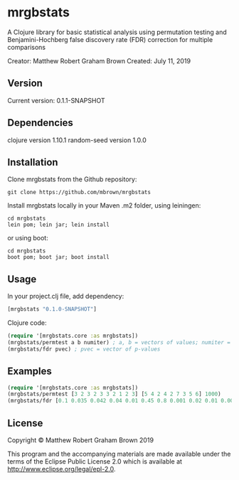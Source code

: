 # mrgbstats

A Clojure library for basic statistical analysis using permutation testing and
Benjamini-Hochberg false discovery rate (FDR) correction for multiple
comparisons

Creator: Matthew Robert Graham Brown
Created: July 11, 2019


## Version

Current version: 0.1.1-SNAPSHOT


## Dependencies

clojure version 1.10.1
random-seed version 1.0.0


## Installation

Clone mrgbstats from the Github repository:

```
git clone https://github.com/mbrown/mrgbstats
```

Install mrgbstats locally in your Maven .m2 folder, using leiningen:

```
cd mrgbstats
lein pom; lein jar; lein install
```

or using boot:

```
cd mrgbstats
boot pom; boot jar; boot install
```


## Usage

In your project.clj file, add dependency:

```clojure
[mrgbstats "0.1.0-SNAPSHOT"]
```

Clojure code:

```clojure
(require '[mrgbstats.core :as mrgbstats])
(mrgbstats/permtest a b numiter) ; a, b = vectors of values; numiter = integer
(mrgbstats/fdr pvec) ; pvec = vector of p-values
```


## Examples

```clojure
(require '[mrgbstats.core :as mrgbstats])
(mrgbstats/permtest [3 2 3 2 3 3 2 1 2 3] [5 4 2 4 2 7 3 5 6] 1000)
(mrgbstats/fdr [0.1 0.035 0.042 0.04 0.01 0.45 0.8 0.001 0.02 0.01 0.008])
```


## License

Copyright © Matthew Robert Graham Brown 2019

This program and the accompanying materials are made available under the
terms of the Eclipse Public License 2.0 which is available at
http://www.eclipse.org/legal/epl-2.0.

